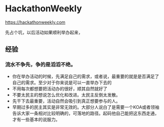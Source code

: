 # HackathonWeekly

https://hackathonweekly.com


先占个坑，以后活动如果顺利举办起来，


## 经验
### 流水不争先，争的是滔滔不绝。
- 你在举办活动的时候，先满足自己的需求，或者说，最重要的就是是否满足了自己的需求。至少对于你来说是可以一直举办下去的
- 不用每次都想要把活动办的很好，顺其自然就好了
- 不要太民主的想说怎么优化和改进。太民主反倒太发散。
- 先干下去最重要，活动自然会吸引到真正想要参与的人。
- 早期过多的民主其实是非常无效的。大部分人说白了是需要一个KOA或者领袖告诉大家一条相对比较明确的，可落地的路径。起码他自己能把这东西走通，才有一些基本的说服力。



